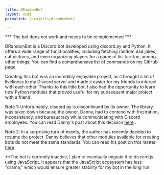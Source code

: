 ```yaml
---
title: DRandomBot
layout: wide
permalink: /projects/drandombot/

---
```


*** The bot does not work and needs to be reimplemented ***

DRandomBot is a Discord bot developed using discord.py and Python. It offers a wide range of functionalities, including fetching random dad jokes, cat pictures, and even organizing players for a game of tic-tac-toe, among other things. You can find a comprehensive list of commands on my GitHub page.

Creating this bot was an incredibly enjoyable project, as it brought a lot of liveliness to my Discord server and made it easier for my friends to interact with each other. Thanks to this little bot, I also had the opportunity to learn new Python modules that proved useful for my subsequent major project with a friend.

Note 1: Unfortunately, discord.py is discontinued by its owner. The library was taken down because the owner, Danny, had to contend with frustration, inconsistency, and bureaucracy while communicating with Discord employees. You can read Danny's post about this decision  <a href="https://gist.github.com/Rapptz/4a2f62751b9600a31a0d3c78100287f1"> here</a> .

Note 2: In a surprising turn of events, the author has recently decided to resume the project. Danny believes that other modules available for creating bots do not meet the same standards. You can read his post on this matter <a href="https://gist.github.com/Rapptz/c4324f17a80c94776832430007ad40e6">here</a>.

**The bot is currently inactive, I plan to eventually migrate it to discord.js using JavaScript. It appears that the JavaScript ecosystem has less "drama," which would ensure greater stability for my bot in the long run.
